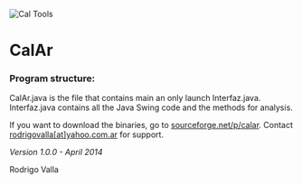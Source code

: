 ![Cal Tools](https://rodrigovalla.files.wordpress.com/2018/06/iconocal2.png)
# CalAr

### Program structure:
CalAr.java is the file that contains main an only launch Interfaz.java.
Interfaz.java contains all the Java Swing code and the methods for analysis.

If you want to download the binaries, go to [sourceforge.net/p/calar](http://sourceforge.net/projects/calar).
Contact [rodrigovalla[at]yahoo.com.ar](mailto:rodrigovalla@yahoo.com.ar) for support.

_Version 1.0.0 - April 2014_

Rodrigo Valla
